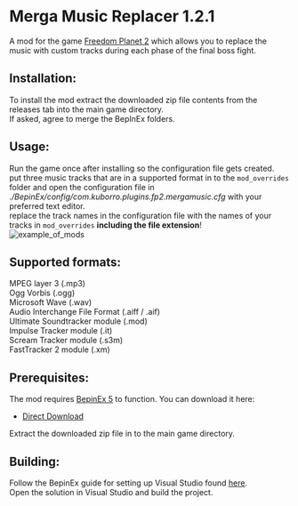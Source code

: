 # Merga Music Replacer 1.2.1

A mod for the game [Freedom Planet 2](https://freedomplanet2.com/) which allows you to replace the music with custom tracks during each phase of the final boss fight.  

## Installation:
To install the mod extract the downloaded zip file contents from the releases tab into the main game directory.  
If asked, agree to merge the BepInEx folders.  

## Usage:
Run the game once after installing so the configuration file gets created.  
put three music tracks that are in a supported format in to the `mod_overrides` folder and open the configuration file in *./BepinEx/config/com.kuborro.plugins.fp2.mergamusic.cfg* with your preferred text editor.  
replace the track names in the configuration file with the names of your tracks in `mod_overrides` **including the file extension**!  
![example_of_mods](https://user-images.githubusercontent.com/33236735/194930971-f8581181-3e5d-45e5-ad35-e0d1b8f8837d.png)

## Supported formats:
MPEG layer 3 (.mp3)  
Ogg Vorbis (.ogg)  
Microsoft Wave (.wav)  
Audio Interchange File Format (.aiff / .aif)  
Ultimate Soundtracker module (.mod)  
Impulse Tracker module (.it)  
Scream Tracker module (.s3m)  
FastTracker 2 module (.xm)  

## Prerequisites:
The mod requires [BepinEx 5](https://github.com/BepInEx/BepInEx) to function. You can download it here:
* [Direct Download](https://github.com/BepInEx/BepInEx/releases/download/v5.4.21/BepInEx_x86_5.4.21.0.zip)  

Extract the downloaded zip file in to the main game directory.  

## Building:
Follow the BepinEx guide for setting up Visual Studio found [here](https://docs.bepinex.dev/master/index.html).  
Open the solution in Visual Studio and build the project.
